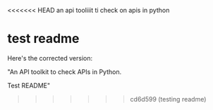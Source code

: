 <<<<<<< HEAD
an api tooliiit ti check on apis in python


test readme
=======
Here's the corrected version:

"An API toolkit to check APIs in Python.

Test README"
>>>>>>> cd6d599 (testing readme)
